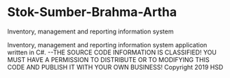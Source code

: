 # Stok-Sumber-Brahma-Artha
Inventory, management and reporting information system


Inventory, management and reporting information system application written in C#.
--THE SOURCE CODE INFORMATION IS CLASSIFIED! YOU MUST HAVE A PERMISSION TO DISTRIBUTE OR TO MODIFYING THIS CODE AND PUBLISH IT WITH YOUR OWN BUSINESS!
Copyright 2019 HSD 
